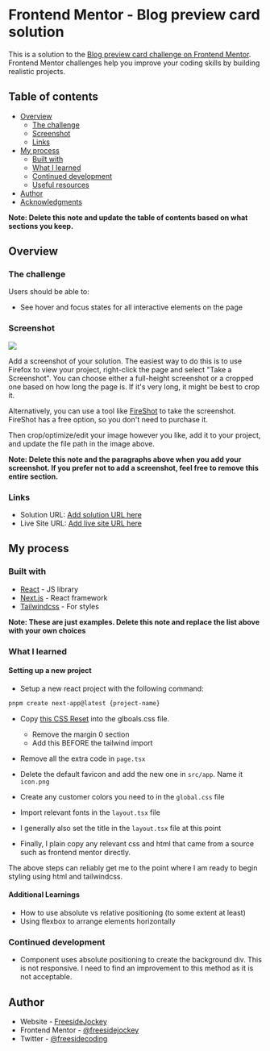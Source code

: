 # Frontend Mentor - Blog preview card solution

This is a solution to the [Blog preview card challenge on Frontend Mentor](https://www.frontendmentor.io/challenges/blog-preview-card-ckPaj01IcS). Frontend Mentor challenges help you improve your coding skills by building realistic projects.

## Table of contents

- [Overview](#overview)
  - [The challenge](#the-challenge)
  - [Screenshot](#screenshot)
  - [Links](#links)
- [My process](#my-process)
  - [Built with](#built-with)
  - [What I learned](#what-i-learned)
  - [Continued development](#continued-development)
  - [Useful resources](#useful-resources)
- [Author](#author)
- [Acknowledgments](#acknowledgments)

**Note: Delete this note and update the table of contents based on what sections you keep.**

## Overview

### The challenge

Users should be able to:

- See hover and focus states for all interactive elements on the page

### Screenshot

![](./screenshot.jpg)

Add a screenshot of your solution. The easiest way to do this is to use Firefox to view your project, right-click the page and select "Take a Screenshot". You can choose either a full-height screenshot or a cropped one based on how long the page is. If it's very long, it might be best to crop it.

Alternatively, you can use a tool like [FireShot](https://getfireshot.com/) to take the screenshot. FireShot has a free option, so you don't need to purchase it.

Then crop/optimize/edit your image however you like, add it to your project, and update the file path in the image above.

**Note: Delete this note and the paragraphs above when you add your screenshot. If you prefer not to add a screenshot, feel free to remove this entire section.**

### Links

- Solution URL: [Add solution URL here](https://your-solution-url.com)
- Live Site URL: [Add live site URL here](https://your-live-site-url.com)

## My process

### Built with

- [React](https://reactjs.org/) - JS library
- [Next.js](https://nextjs.org/) - React framework
- [Tailwindcss](https://tailwindcss.com/) - For styles

**Note: These are just examples. Delete this note and replace the list above with your own choices**

### What I learned

#### Setting up a new project

- Setup a new react project with the following command:

```bash
pnpm create next-app@latest {project-name}
```

- Copy [this CSS Reset](https://www.joshwcomeau.com/css/custom-css-reset/) into the glboals.css file.

  - Remove the margin 0 section
  - Add this BEFORE the tailwind import

- Remove all the extra code in `page.tsx`

- Delete the default favicon and add the new one in `src/app`. Name it `icon.png`

- Create any customer colors you need to in the `global.css` file

- Import relevant fonts in the `layout.tsx` file

- I generally also set the title in the `layout.tsx` file at this point

- Finally, I plain copy any relevant css and html that came from a source such as frontend mentor directly.

The above steps can reliably get me to the point where I am ready to begin styling using html and tailwindcss.

#### Additional Learnings

- How to use absolute vs relative positioning (to some extent at least)
- Using flexbox to arrange elements horizontally

### Continued development

- Component uses absolute positioning to create the background div. This is not responsive. I need to find an improvement to this method as it is not acceptable.

## Author

- Website - [FreesideJockey](https://freesidejockey.com/)
- Frontend Mentor - [@freesidejockey](https://www.frontendmentor.io/profile/freesidejockey)
- Twitter - [@freesidecoding](https://x.com/freesidecoding)
